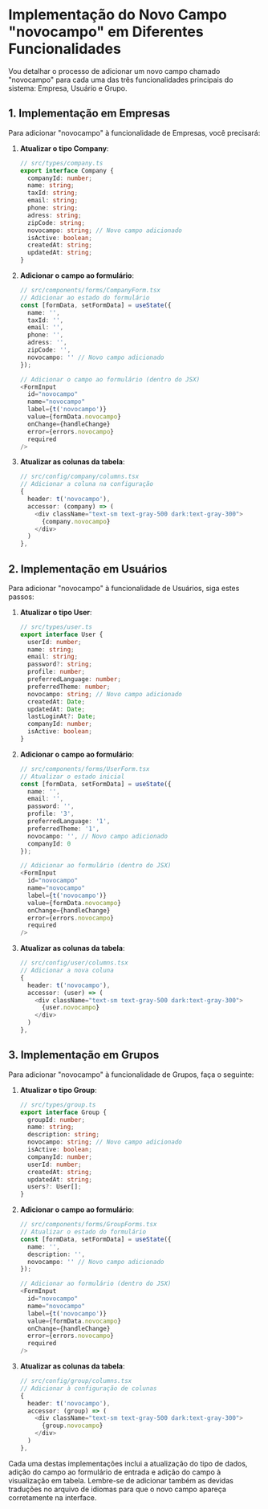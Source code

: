 # Implementação do Novo Campo "novocampo" em Diferentes Funcionalidades

Vou detalhar o processo de adicionar um novo campo chamado "novocampo" para cada uma das três funcionalidades principais do sistema: Empresa, Usuário e Grupo.

## 1. Implementação em Empresas

Para adicionar "novocampo" à funcionalidade de Empresas, você precisará:

1. **Atualizar o tipo Company**:
   ```typescript
   // src/types/company.ts
   export interface Company {
     companyId: number;
     name: string;
     taxId: string;
     email: string;
     phone: string;
     adress: string;
     zipCode: string;
     novocampo: string; // Novo campo adicionado
     isActive: boolean;
     createdAt: string;
     updatedAt: string;
   }
   ```

2. **Adicionar o campo ao formulário**:
   ```typescript
   // src/components/forms/CompanyForm.tsx
   // Adicionar ao estado do formulário
   const [formData, setFormData] = useState({
     name: '',
     taxId: '',
     email: '',
     phone: '',
     adress: '',
     zipCode: '',
     novocampo: '' // Novo campo adicionado
   });
   
   // Adicionar o campo ao formulário (dentro do JSX)
   <FormInput
     id="novocampo"
     name="novocampo"
     label={t('novocampo')}
     value={formData.novocampo}
     onChange={handleChange}
     error={errors.novocampo}
     required
   />
   ```

3. **Atualizar as colunas da tabela**:
   ```typescript
   // src/config/company/columns.tsx
   // Adicionar a coluna na configuração
   {
     header: t('novocampo'),
     accessor: (company) => (
       <div className="text-sm text-gray-500 dark:text-gray-300">
         {company.novocampo}
       </div>
     )
   },
   ```

## 2. Implementação em Usuários

Para adicionar "novocampo" à funcionalidade de Usuários, siga estes passos:

1. **Atualizar o tipo User**:
   ```typescript
   // src/types/user.ts
   export interface User {
     userId: number;
     name: string;
     email: string;
     password?: string;
     profile: number;
     preferredLanguage: number;
     preferredTheme: number;
     novocampo: string; // Novo campo adicionado
     createdAt: Date;
     updatedAt: Date;
     lastLoginAt?: Date;
     companyId: number;
     isActive: boolean;
   }
   ```

2. **Adicionar o campo ao formulário**:
   ```typescript
   // src/components/forms/UserForm.tsx
   // Atualizar o estado inicial
   const [formData, setFormData] = useState({
     name: '',
     email: '',
     password: '',
     profile: '3',
     preferredLanguage: '1',
     preferredTheme: '1',
     novocampo: '', // Novo campo adicionado
     companyId: 0
   });
   
   // Adicionar ao formulário (dentro do JSX)
   <FormInput
     id="novocampo"
     name="novocampo"
     label={t('novocampo')}
     value={formData.novocampo}
     onChange={handleChange}
     error={errors.novocampo}
     required
   />
   ```

3. **Atualizar as colunas da tabela**:
   ```typescript
   // src/config/user/columns.tsx
   // Adicionar a nova coluna
   {
     header: t('novocampo'),
     accessor: (user) => (
       <div className="text-sm text-gray-500 dark:text-gray-300">
         {user.novocampo}
       </div>
     )
   },
   ```

## 3. Implementação em Grupos

Para adicionar "novocampo" à funcionalidade de Grupos, faça o seguinte:

1. **Atualizar o tipo Group**:
   ```typescript
   // src/types/group.ts
   export interface Group {
     groupId: number;
     name: string;
     description: string;
     novocampo: string; // Novo campo adicionado
     isActive: boolean;
     companyId: number;
     userId: number;
     createdAt: string;
     updatedAt: string;
     users?: User[];
   }
   ```

2. **Adicionar o campo ao formulário**:
   ```typescript
   // src/components/forms/GroupForms.tsx
   // Atualizar o estado do formulário
   const [formData, setFormData] = useState({
     name: '',
     description: '',
     novocampo: '' // Novo campo adicionado
   });
   
   // Adicionar ao formulário (dentro do JSX)
   <FormInput
     id="novocampo"
     name="novocampo"
     label={t('novocampo')}
     value={formData.novocampo}
     onChange={handleChange}
     error={errors.novocampo}
     required
   />
   ```

3. **Atualizar as colunas da tabela**:
   ```typescript
   // src/config/group/columns.tsx
   // Adicionar à configuração de colunas
   {
     header: t('novocampo'),
     accessor: (group) => (
       <div className="text-sm text-gray-500 dark:text-gray-300">
         {group.novocampo}
       </div>
     )
   },
   ```

Cada uma destas implementações inclui a atualização do tipo de dados, adição do campo ao formulário de entrada e adição do campo à visualização em tabela. Lembre-se de adicionar também as devidas traduções no arquivo de idiomas para que o novo campo apareça corretamente na interface.